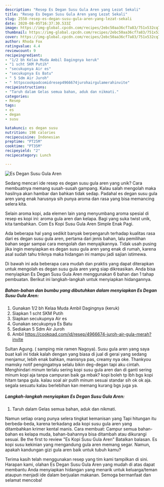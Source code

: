 ```yaml
---
description: "Resep Es Degan Susu Gula Aren yang Lezat Sekali"
title: "Resep Es Degan Susu Gula Aren yang Lezat Sekali"
slug: 2558-resep-es-degan-susu-gula-aren-yang-lezat-sekali
date: 2020-08-05T16:37:30.533Z
image: https://img-global.cpcdn.com/recipes/2ebc50aa36cf7a83/751x532cq70/es-degan-susu-gula-aren-foto-resep-utama.jpg
thumbnail: https://img-global.cpcdn.com/recipes/2ebc50aa36cf7a83/751x532cq70/es-degan-susu-gula-aren-foto-resep-utama.jpg
cover: https://img-global.cpcdn.com/recipes/2ebc50aa36cf7a83/751x532cq70/es-degan-susu-gula-aren-foto-resep-utama.jpg
author: Rhoda Fox
ratingvalue: 4.4
reviewcount: 9
recipeingredient:
- "1/2 bh Kelaa Muda Ambil Dagingnya keruk"
- "1 scht SKM Putih"
- "secukupnya Air es"
- "secukupnya Es Batu"
- " 5 Sdm Air Juroh"
- " httpscookpadcomidresep4966674jurohairgulamerahinvite"
recipeinstructions:
- "Taruh dalam Gelas semua bahan, aduk dan nikmati."
categories:
- Resep
tags:
- es
- degan
- susu

katakunci: es degan susu 
nutrition: 198 calories
recipecuisine: Indonesian
preptime: "PT25M"
cooktime: "PT35M"
recipeyield: "2"
recipecategory: Lunch

---
```



![Es Degan Susu Gula Aren](https://img-global.cpcdn.com/recipes/2ebc50aa36cf7a83/751x532cq70/es-degan-susu-gula-aren-foto-resep-utama.jpg)

Sedang mencari ide resep es degan susu gula aren yang unik? Cara membuatnya memang susah-susah gampang. Kalau salah mengolah maka hasilnya akan hambar dan bahkan tidak sedap. Padahal es degan susu gula aren yang enak harusnya sih punya aroma dan rasa yang bisa memancing selera kita.

Selain aroma kopi, ada elemen lain yang menyumbang aroma spesial di resep es kopi ini: aroma gula aren dan kelapa. Bagi yang suka twist unik, kita tambahkan. Com Es Kopi Susu Gula Aren Simple Enak Pagi.

Ada beberapa hal yang sedikit banyak berpengaruh terhadap kualitas rasa dari es degan susu gula aren, pertama dari jenis bahan, lalu pemilihan bahan segar sampai cara mengolah dan menyajikannya. Tidak usah pusing jika ingin menyiapkan es degan susu gula aren yang enak di rumah, karena asal sudah tahu triknya maka hidangan ini mampu jadi sajian istimewa.


Di bawah ini ada beberapa cara mudah dan praktis yang dapat diterapkan untuk mengolah es degan susu gula aren yang siap dikreasikan. Anda bisa menyiapkan Es Degan Susu Gula Aren menggunakan 6 bahan dan 1 tahap pembuatan. Berikut ini langkah-langkah untuk menyiapkan hidangannya.

<!--inarticleads1-->

##### Bahan-bahan dan bumbu yang dibutuhkan dalam menyiapkan Es Degan Susu Gula Aren:

1. Gunakan 1/2 bh Kelaa Muda Ambil Dagingnya (keruk)
1. Siapkan 1 scht SKM Putih
1. Siapkan secukupnya Air es
1. Gunakan secukupnya Es Batu
1. Sediakan  5 Sdm Air Juroh
1. Ambil  https://cookpad.com/id/resep/4966674-juroh-air-gula-merah?invite


Sultan Agung. ( samping mie ramen Nagoya). Susu gula aren yang saya buat kali ini tidak kalah dengan yang biasa di jual di gerai yang sedang menjamur, lebih enak bahkan, manisnya pas, creamy nya oke. Thankyou mamsky notif pengingatnya selalu bikin deg-degan tapi aku cintah. Menghindari minum terlalu sering kopi susu gula aren dan di ganti sering minum kopi aja tanpa campuran baik ga mbak? kopi boleh tp lbh bgs kopi hitam tanpa gula. kalau soal air putih minum sesuai standar sih ok ok aja. segala sesuatu kalau berlebihan kan memang kurang bgs juga ya. 

<!--inarticleads2-->

##### Langkah-langkah menyiapkan Es Degan Susu Gula Aren:

1. Taruh dalam Gelas semua bahan, aduk dan nikmati.


Namun setiap orang punya selera tingkat kemanisan yang Tapi hitungan itu berbeda-beda, karena terkadang ada kopi susu gula aren yang ditambahkan krimer kental manis. Cara membuat: Campur semua bahan-bahan es kelapa muda, bahan-bahannya bisa ditambah atau dikurangi sesuai. Be the first to review &#34;Es Kopi Susu Gula Aren&#34; Batalkan balasan. Es kopi susu kekinian yang mengandung gula aren memang segar. Namun, apakah kandungan gizi gula aren baik untuk tubuh kamu? 

Terima kasih telah menggunakan resep yang tim kami tampilkan di sini. Harapan kami, olahan Es Degan Susu Gula Aren yang mudah di atas dapat membantu Anda menyiapkan hidangan yang menarik untuk keluarga/teman ataupun menjadi ide dalam berjualan makanan. Semoga bermanfaat dan selamat mencoba!
